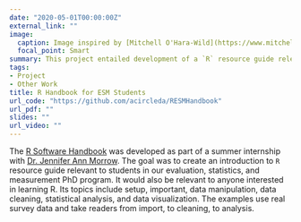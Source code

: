 ```yaml
---
date: "2020-05-01T00:00:00Z"
external_link: ""
image:
  caption: Image inspired by [Mitchell O'Hara-Wild](https://www.mitchelloharawild.com/blog/user-2018-feature-wall/)
  focal_point: Smart
summary: This project entailed development of a `R` resource guide relevant to students in our evaluation, statistics, and measurement PhD program.
tags:
- Project
- Other Work
title: R Handbook for ESM Students
url_code: "https://github.com/acircleda/RESMHandbook"
url_pdf: ""
slides: ""
url_video: ""
---
```


The [R Software Handbook](https://bookdown.org/aschmi11/RESMHandbook/) was developed as part of a summer internship with [Dr. Jennifer Ann Morrow](https://epc.utk.edu/people/jennifer-ann-morrow-phd/). The goal was to create an introduction to `R` resource guide relevant to students in our evaluation, statistics, and measurement PhD program. It would also be relevant to anyone interested in learning R. Its topics include setup, important, data manipulation, data cleaning, statistical analysis, and data visualization. The examples use real survey data and take readers from import, to cleaning, to analysis.

